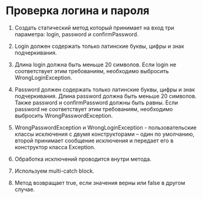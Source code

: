 # Проверка логина и пароля

1. Создать статический метод который принимает на вход три параметра: login, password и confirmPassword.

2. Login должен содержать только латинские буквы, цифры и знак подчеркивания.

3. Длина login должна быть меньше 20 символов. Если login не соответствует этим требованиям, необходимо выбросить WrongLoginException.

4. Password должен содержать только латинские буквы, цифры и знак подчеркивания. 
    Длина password должна быть меньше 20 символов. Также password и confirmPassword должны быть равны. 
    Если password не соответствует этим требованиям, необходимо выбросить WrongPasswordException.  

5. WrongPasswordException и WrongLoginException - пользовательские классы исключения с двумя конструкторами – один по 
    умолчанию, второй принимает сообщение исключения и передает его в конструктор класса Exception.

6. Обработка исключений проводится внутри метода.

7. Используем multi-catch block.

8. Метод возвращает true, если значения верны или false в другом случае. 